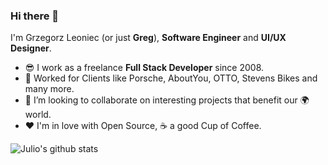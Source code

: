 ### Hi there 👋

I'm Grzegorz Leoniec (or just **Greg**), **Software Engineer** and **UI/UX Designer**. 

- 😎 I work as a freelance **Full Stack Developer** since 2008.
- 🔭 Worked for Clients like Porsche, AboutYou, OTTO, Stevens Bikes and many more.
- 👯 I’m looking to collaborate on interesting projects that benefit our 🌍 world.
- ❤️ I'm in love with Open Source, ☕️ a good Cup of Coffee.


![Julio's github stats](https://github-readme-stats.vercel.app/api?username=appinteractive&custom_title=Greg`s%20GitHub%20Stats&show_icons=true&theme=graywhite&cache_seconds=7200&hide=stars,contribs&count_private=true)



<!--
**juliomrqz/juliomrqz** is a ✨ _special_ ✨ repository because its `README.md` (this file) appears on your GitHub profile.

Here are some ideas to get you started:

- 🔭 I’m currently working on ...
- 🌱 I’m currently learning ...
- 👯 I’m looking to collaborate on ...
- 🤔 I’m looking for help with ...
- 💬 Ask me about ...
- 📫 How to reach me: ...
- 😄 Pronouns: ...
- ⚡ Fun fact: ...
-->


